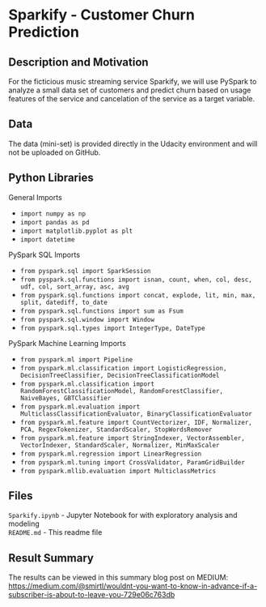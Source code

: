 # Sparkify - Customer Churn Prediction

## Description and Motivation
For the ficticious music streaming service Sparkify, we will use PySpark to analyze a small data set of customers and predict churn based on usage features of the service and cancelation of the service as a target variable.

## Data
The data (mini-set) is provided directly in the Udacity environment and will not be uploaded on GitHub.  

## Python Libraries
General Imports  
* `import numpy as np`  
* `import pandas as pd`  
* `import matplotlib.pyplot as plt`  
* `import datetime`  

PySpark SQL Imports  
* `from pyspark.sql import SparkSession`  
* `from pyspark.sql.functions import isnan, count, when, col, desc, udf, col, sort_array, asc, avg`  
* `from pyspark.sql.functions import concat, explode, lit, min, max, split, datediff, to_date`  
* `from pyspark.sql.functions import sum as Fsum`  
* `from pyspark.sql.window import Window`  
* `from pyspark.sql.types import IntegerType, DateType`  

PySpark Machine Learning Imports  
* `from pyspark.ml import Pipeline`  
* `from pyspark.ml.classification import LogisticRegression, DecisionTreeClassifier, DecisionTreeClassificationModel`  
* `from pyspark.ml.classification import RandomForestClassificationModel, RandomForestClassifier, NaiveBayes, GBTClassifier`  
* `from pyspark.ml.evaluation import MulticlassClassificationEvaluator, BinaryClassificationEvaluator`  
* `from pyspark.ml.feature import CountVectorizer, IDF, Normalizer, PCA, RegexTokenizer, StandardScaler, StopWordsRemover`  
* `from pyspark.ml.feature import StringIndexer, VectorAssembler, VectorIndexer, StandardScaler, Normalizer, MinMaxScaler`  
* `from pyspark.ml.regression import LinearRegression`  
* `from pyspark.ml.tuning import CrossValidator, ParamGridBuilder`  
* `from pyspark.mllib.evaluation import MulticlassMetrics`  


## Files
`Sparkify.ipynb` - Jupyter Notebook for with exploratory analysis and modeling  
`README.md` - This readme file  

## Result Summary
The results can be viewed in this summary blog post on MEDIUM:
https://medium.com/@smirtl/wouldnt-you-want-to-know-in-advance-if-a-subscriber-is-about-to-leave-you-729e06c763db
